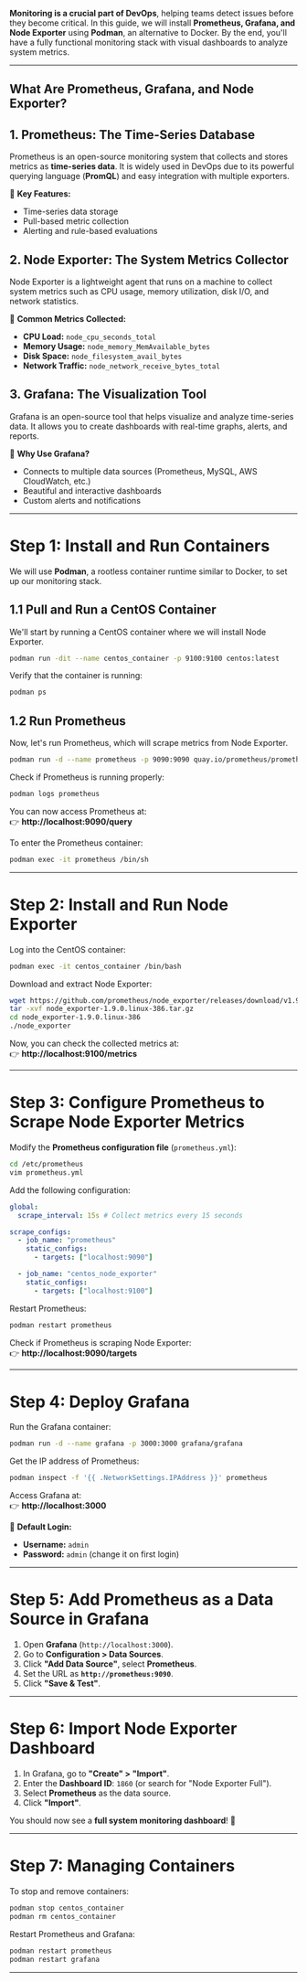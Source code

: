 **Monitoring is a crucial part of DevOps**, helping teams detect issues before they become critical. In this guide, we will install **Prometheus, Grafana, and Node Exporter** using **Podman**, an alternative to Docker. By the end, you'll have a fully functional monitoring stack with visual dashboards to analyze system metrics.

---

## **What Are Prometheus, Grafana, and Node Exporter?**

## **1. Prometheus: The Time-Series Database**

Prometheus is an open-source monitoring system that collects and stores metrics as **time-series data**. It is widely used in DevOps due to its powerful querying language (**PromQL**) and easy integration with multiple exporters.

📌 **Key Features:**

- Time-series data storage
- Pull-based metric collection
- Alerting and rule-based evaluations

## **2. Node Exporter: The System Metrics Collector**

Node Exporter is a lightweight agent that runs on a machine to collect system metrics such as CPU usage, memory utilization, disk I/O, and network statistics.

📌 **Common Metrics Collected:**

- **CPU Load:** `node_cpu_seconds_total`
- **Memory Usage:** `node_memory_MemAvailable_bytes`
- **Disk Space:** `node_filesystem_avail_bytes`
- **Network Traffic:** `node_network_receive_bytes_total`

## **3. Grafana: The Visualization Tool**

Grafana is an open-source tool that helps visualize and analyze time-series data. It allows you to create dashboards with real-time graphs, alerts, and reports.

📌 **Why Use Grafana?**

- Connects to multiple data sources (Prometheus, MySQL, AWS CloudWatch, etc.)
- Beautiful and interactive dashboards
- Custom alerts and notifications

---

# **Step 1: Install and Run Containers**

We will use **Podman**, a rootless container runtime similar to Docker, to set up our monitoring stack.

## **1.1 Pull and Run a CentOS Container**

We'll start by running a CentOS container where we will install Node Exporter.

```bash
podman run -dit --name centos_container -p 9100:9100 centos:latest
```

Verify that the container is running:

```bash
podman ps
```

## **1.2 Run Prometheus**

Now, let's run Prometheus, which will scrape metrics from Node Exporter.

```bash
podman run -d --name prometheus -p 9090:9090 quay.io/prometheus/prometheus
```

Check if Prometheus is running properly:

```bash
podman logs prometheus
```

You can now access Prometheus at:  
👉 **http://localhost:9090/query**

To enter the Prometheus container:

```bash
podman exec -it prometheus /bin/sh
```

---

# **Step 2: Install and Run Node Exporter**

Log into the CentOS container:

```bash
podman exec -it centos_container /bin/bash
```

Download and extract Node Exporter:

```bash
wget https://github.com/prometheus/node_exporter/releases/download/v1.9.0/node_exporter-1.9.0.linux-386.tar.gz
tar -xvf node_exporter-1.9.0.linux-386.tar.gz
cd node_exporter-1.9.0.linux-386
./node_exporter
```

Now, you can check the collected metrics at:  
👉 **http://localhost:9100/metrics**

---

# **Step 3: Configure Prometheus to Scrape Node Exporter Metrics**

Modify the **Prometheus configuration file** (`prometheus.yml`):

```bash
cd /etc/prometheus
vim prometheus.yml
```

Add the following configuration:

```yaml
global:
  scrape_interval: 15s # Collect metrics every 15 seconds

scrape_configs:
  - job_name: "prometheus"
    static_configs:
      - targets: ["localhost:9090"]

  - job_name: "centos_node_exporter"
    static_configs:
      - targets: ["localhost:9100"]
```

Restart Prometheus:

```bash
podman restart prometheus
```

Check if Prometheus is scraping Node Exporter:  
👉 **http://localhost:9090/targets**

---

# **Step 4: Deploy Grafana**

Run the Grafana container:

```bash
podman run -d --name grafana -p 3000:3000 grafana/grafana
```

Get the IP address of Prometheus:

```bash
podman inspect -f '{{ .NetworkSettings.IPAddress }}' prometheus
```

Access Grafana at:  
👉 **http://localhost:3000**

📌 **Default Login:**

- **Username:** `admin`
- **Password:** `admin` (change it on first login)

---

# **Step 5: Add Prometheus as a Data Source in Grafana**

1. Open **Grafana** (`http://localhost:3000`).
2. Go to **Configuration > Data Sources**.
3. Click **"Add Data Source"**, select **Prometheus**.
4. Set the URL as **`http://prometheus:9090`**.
5. Click **"Save & Test"**.

---

# **Step 6: Import Node Exporter Dashboard**

1. In Grafana, go to **"Create" > "Import"**.
2. Enter the **Dashboard ID**: `1860` (or search for "Node Exporter Full").
3. Select **Prometheus** as the data source.
4. Click **"Import"**.

You should now see a **full system monitoring dashboard**! 🎉

---

# **Step 7: Managing Containers**

To stop and remove containers:

```bash
podman stop centos_container
podman rm centos_container
```

Restart Prometheus and Grafana:

```bash
podman restart prometheus
podman restart grafana
```

---
